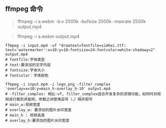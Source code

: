 ## ffmpeg 命令
> ffmpeg -i a.webm -b:v 2000k -bufsize 2000k -maxrate 2500k output.mp4

> ffmpeg -i a.webm output.mp4

``` shell
ffmpeg -i input.mp4 -vf "drawtext=fontfile=simhei.ttf: text='watermarker':x=10:y=10:fontsize=24:fontcolor=white:shadowy=2" output.mp4
# fontfile:字体类型
# text:要添加的文字内容
# fontsize:字体大小
# fontcolor：字体颜色

ffmpeg -i input.mp4 -i logo.png -filter_complex 'overlay=x=10:y=main_h-overlay_h-10' output.mp4
# -filter_complex: 相比-vf, filter_complex适合开发复杂的滤镜功能，如同时对视频进行裁剪并旋转。参数之间使用逗号（，）隔开即可
# main_w:视频宽度
# overlay_w: 要添加的图片水印宽度
# main_h : 视频高度
# overlay_h:要添加的图片水印宽度
```